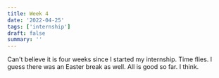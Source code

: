 ```yaml
---
title: Week 4
date: '2022-04-25'
tags: ['internship']
draft: false
summary: ''
---
```

Can't believe it is four weeks since I started my internship. Time flies. I guess there was an Easter break as well. All is good so far. I think.